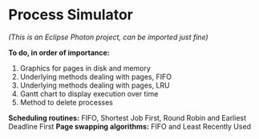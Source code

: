 # Process Simulator

*(This is an Eclipse Photon project, can be imported just fine)*

__To do, in order of importance:__
  1. Graphics for pages in disk and memory
  2. Underlying methods dealing with pages, FIFO
  3. Underlying methods dealing with pages, LRU
  4. Gantt chart to display execution over time
  5. Method to delete processes

__Scheduling routines:__ FIFO, Shortest Job First, Round Robin and Earliest Deadline First
__Page swapping algorithms:__ FIFO and Least Recently Used